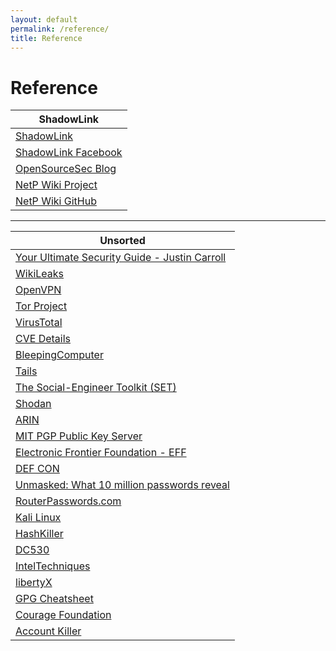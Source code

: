 ```yaml
---
layout: default
permalink: /reference/
title: Reference
---
```

Reference 
====================

| ShadowLink |
| ------------- |
| [ShadowLink](http://www.shadowlinkit.com) |
| [ShadowLink Facebook](https://www.facebook.com/shadowlinksec/)
| [OpenSourceSec Blog](http://www.shadowlinkit.com/blog/) |
| [NetP Wiki Project](http://wiki.shadowlinkit.com/) |
| [NetP Wiki GitHub](https://github.com/ckreon/netp_wiki) |

---

| Unsorted |
| ------------- |
| [Your Ultimate Security Guide - Justin Carroll](https://www.yourultimatesecurity.guide/) |
| [WikiLeaks](https://wikileaks.org/) |
| [OpenVPN](https://openvpn.net/) |
| [Tor Project](https://www.torproject.org/) |
| [VirusTotal](https://www.virustotal.com/) |
| [CVE Details](https://www.cvedetails.com/) |
| [BleepingComputer](http://www.bleepingcomputer.com/) |
| [Tails](https://tails.boum.org/) |
| [The Social-Engineer Toolkit (SET)](https://www.trustedsec.com/social-engineer-toolkit/) |
| [Shodan](https://www.shodan.io/) |
| [ARIN](https://www.arin.net/) |
| [MIT PGP Public Key Server](https://pgp.mit.edu/) |
| [Electronic Frontier Foundation - EFF](https://www.eff.org/) |
| [DEF CON](https://www.defcon.org/) |
| [Unmasked: What 10 million passwords reveal](https://wpengine.com/unmasked/) |
| [RouterPasswords.com](http://www.routerpasswords.com/) |
| [Kali Linux](https://www.kali.org/) |
| [HashKiller](https://hashkiller.co.uk/) |
| [DC530](http://dc530.org/) |
| [IntelTechniques](https://inteltechniques.com/) |
| [libertyX](https://libertyx.com/) |
| [GPG Cheatsheet](http://irtfweb.ifa.hawaii.edu/~lockhart/gpg/) |
| [Courage Foundation](https://www.couragefound.org/) |
| [Account Killer](https://www.accountkiller.com/en/) |
